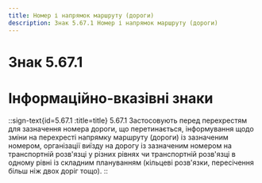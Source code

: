 ```yaml
---
title: Номер і напрямок маршруту (дороги)
description: Знак 5.67.1 Номер і напрямок маршруту (дороги)
---
```

# Знак 5.67.1
# Інформаційно-вказівні знаки
::sign-text{id=5.67.1 :title=title}
5.67.1 Застосовують перед перехрестям для зазначення номера дороги, що перетинається, інформування щодо зміни на перехресті напрямку маршруту (дороги) із зазначеним номером, організації виїзду на дорогу із зазначеним номером на транспортній розв'язці у різних рівнях чи транспортній розв'язці в одному рівні із складним плануванням (кільцеві розв'язки, пересічення більш ніж двох доріг тощо).
::